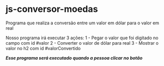 # js-conversor-moedas
 Programa que realiza a conversão entre um valor em dólar para o valor em real
 
 Nosso programa irá executar 3 ações:
 1 - Pegar o valor que foi digitado no campo com id #valor
 2 - Converter o valor de dólar para real
 3 - Mostrar o valor no h2 com id #valorConvertido

 ***Esse programa será executado quando a pessoa clicar no botão***
